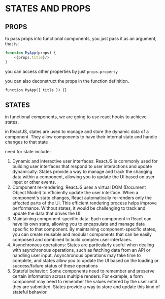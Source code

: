 # STATES AND PROPS

## PROPS

to pass props into functional components, you just pass it as an argument, that is:

```javascript
function MyApp(props) {
    <{props.title}/>
}

```

you can access other properties by just `props.property`

you can also deconstruct the props in the function definition.

`function MyApp({ title }) {}`

## STATES

in functional components, we are going to use react hooks to achieve states.

in ReactJS, states are used to manage and store the dynamic data of a component. They allow components to have their internal state and handle changes to that state

need for state include:

1. Dynamic and interactive user interfaces: ReactJS is commonly used for building user interfaces that respond to user interactions and update dynamically. States provide a way to manage and track the changing data within a component, allowing you to update the UI based on user input or other events.
2. Component re-rendering: ReactJS uses a virtual DOM (Document Object Model) to efficiently update the user interface. When a component's state changes, React automatically re-renders only the affected parts of the UI. This efficient rendering process helps improve performance. Without states, it would be challenging to track and update the data that drives the UI.
3. Maintaining component-specific data: Each component in React can have its own state, allowing you to encapsulate and manage data specific to that component. By maintaining component-specific states, you can create reusable and modular components that can be easily composed and combined to build complex user interfaces.
4. Asynchronous operations: States are particularly useful when dealing with asynchronous operations, such as fetching data from an API or handling user input. Asynchronous operations may take time to complete, and states allow you to update the UI based on the loading or success/failure status of these operations
5. Stateful behavior: Some components need to remember and preserve certain information across multiple renders. For example, a form component may need to remember the values entered by the user until they are submitted. States provide a way to store and update this kind of stateful behavior.

